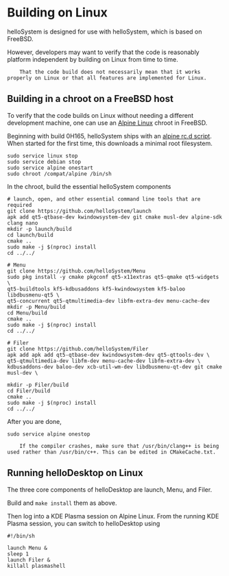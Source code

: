 # Building on Linux

helloSystem is designed for use with helloSystem, which is based on FreeBSD.

However, developers may want to verify that the code is reasonably platform independent by building on Linux from time to time.

``` .. note::
    That the code build does not necessarily mean that it works properly on Linux or that all features are implemented for Linux.
```

## Building in a chroot on a FreeBSD host

To verify that the code builds on Linux without needing a different development machine, one can use an [Alpine Linux](https://alpinelinux.org/) chroot in FreeBSD.

Beginning with build 0H165, helloSystem ships with an [alpine rc.d script](https://github.com/helloSystem/ISO/blob/experimental/overlays/uzip/hello/files/usr/local/etc/rc.d/alpine).
When started for the first time, this downloads a minimal root filesystem.

```
sudo service linux stop
sudo service debian stop
sudo service alpine onestart
sudo chroot /compat/alpine /bin/sh
```

In the chroot, build the essential helloSystem components

```
# launch, open, and other essential command line tools that are required
git clone https://github.com/helloSystem/launch
apk add qt5-qtbase-dev kwindowsystem-dev git cmake musl-dev alpine-sdk clang nano
mkdir -p launch/build
cd launch/build
cmake ..
sudo make -j $(nproc) install
cd ../../

# Menu
git clone https://github.com/helloSystem/Menu
sudo pkg install -y cmake pkgconf qt5-x11extras qt5-qmake qt5-widgets \
qt5-buildtools kf5-kdbusaddons kf5-kwindowsystem kf5-baloo libdbusmenu-qt5 \
qt5-concurrent qt5-qtmultimedia-dev libfm-extra-dev menu-cache-dev
mkdir -p Menu/build
cd Menu/build
cmake ..
sudo make -j $(nproc) install
cd ../../

# Filer
git clone https://github.com/helloSystem/Filer
apk add apk add qt5-qtbase-dev kwindowsystem-dev qt5-qttools-dev \
qt5-qtmultimedia-dev libfm-dev menu-cache-dev libfm-extra-dev \
kdbusaddons-dev baloo-dev xcb-util-wm-dev libdbusmenu-qt-dev git cmake musl-dev \

mkdir -p Filer/build
cd Filer/build
cmake ..
sudo make -j $(nproc) install
cd ../../
```

After you are done, 

```
sudo service alpine onestop
```

``` .. note::
    If the compiler crashes, make sure that /usr/bin/clang++ is being used rather than /usr/bin/c++. This can be edited in CMakeCache.txt.
```

## Running helloDesktop on Linux

The three core components of helloDesktop are launch, Menu, and Filer.

Build and `make install` them as above.

Then log into a KDE Plasma session on Alpine Linux. From the running KDE Plasma session, you can switch to helloDesktop using

```
#!/bin/sh

launch Menu &
sleep 1
launch Filer &
killall plasmashell
```
